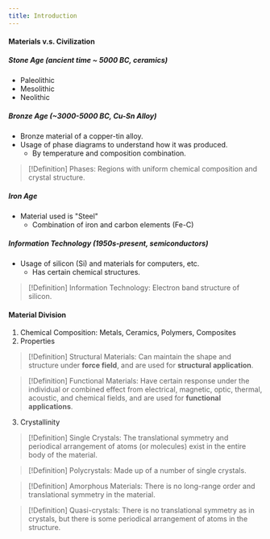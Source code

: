 ```yaml
---
title: Introduction
---
```


#### Materials v.s. Civilization
##### Stone Age (ancient time ~ 5000 BC, ceramics)
- Paleolithic
- Mesolithic
- Neolithic
##### Bronze Age (~3000-5000 BC, Cu-Sn Alloy)
- Bronze material of a copper-tin alloy.
- Usage of phase diagrams to understand how it was produced.
	- By temperature and composition combination.
>[!Definition]
>Phases: Regions with uniform chemical composition and crystal structure.
##### Iron Age
- Material used is "Steel"
	- Combination of iron and carbon elements (Fe-C)
##### Information Technology (1950s-present, semiconductors)
- Usage of silicon (Si) and materials for computers, etc.
	- Has certain chemical structures.
>[!Definition]
>Information Technology: Electron band structure of silicon.

#### Material Division
1. Chemical Composition: Metals, Ceramics, Polymers, Composites
2. Properties
>[!Definition]
>Structural Materials: Can maintain the shape and structure under **force field**, and are used for **structural application**.

>[!Definition]
>Functional Materials: Have certain response under the individual or combined effect from electrical, magnetic, optic, thermal, acoustic, and chemical fields, and are used for **functional applications**.	

 3. Crystallinity
>[!Definition]
>Single Crystals: The translational symmetry and periodical arrangement of atoms (or molecules) exist in the entire body of the material.

>[!Definition]
>Polycrystals: Made up of a number of single crystals.

>[!Definition]
>Amorphous Materials: There is no long-range order and translational symmetry in the material.

>[!Definition]
>Quasi-crystals: There is no translational symmetry as in crystals, but there is some periodical arrangement of atoms in the structure.
